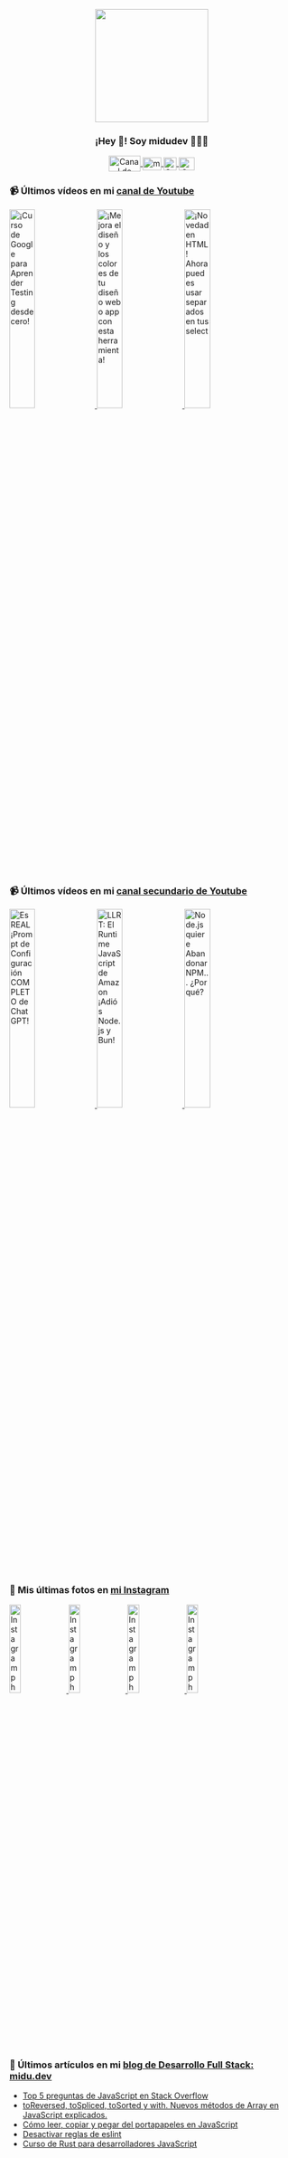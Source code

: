<p align="center" width="300">
   <img align="center" width="200" src="https://user-images.githubusercontent.com/1561955/106762302-fda9de00-6635-11eb-99be-3ef744e60c0e.png" />
   <h3 align="center">¡Hey 👋! Soy midudev 👨🏻‍💻</h3>
</p>

<p align="center">
   <a href="https://twitch.tv/midudev" target="blank">
    <img align="center" src="https://upload.wikimedia.org/wikipedia/commons/c/ce/Twitch_logo_2019.svg" alt="Canal de Twitch de midudev" height="28px" width="56px" />
  </a>
  <span style="width: 8px;"> </span>
   <a href="https://youtube.com/midudev" target="blank">
    <img align="center" src="https://upload.wikimedia.org/wikipedia/commons/0/09/YouTube_full-color_icon_%282017%29.svg" alt="midudev" height="23px" width="33px" />
  </a>
  <span style="width: 8px;"> </span>
  <a href="https://instagram.com/midu.dev" target="blank">
    <img align="center" src="https://upload.wikimedia.org/wikipedia/commons/e/e7/Instagram_logo_2016.svg" alt="Canal de Instagram de midu.dev" height="23px" width="23px" />
  </a>
  <span style="width: 8px;"> </span>
  <a href="https://twitter.com/midudev" target="blank">
    <img align="center" src="https://upload.wikimedia.org/wikipedia/commons/thumb/6/6f/Logo_of_Twitter.svg/2491px-Logo_of_Twitter.svg.png" alt="Canal de Twitter de midudev" height="23px" width="28px" />
  </a>
</p>

### 📹 Últimos vídeos en mi [canal de Youtube](https://youtube.com/midudev?sub_confirmation=1)

<a href='https://youtu.be/tmRJ9GZhxqM' target='_blank'>
  <img width='30%' src='https://img.youtube.com/vi/tmRJ9GZhxqM/mqdefault.jpg' alt='¡Curso de Google para Aprender Testing desde cero!' />
</a>
<a href='https://youtu.be/e6bDFrxKYUE' target='_blank'>
  <img width='30%' src='https://img.youtube.com/vi/e6bDFrxKYUE/mqdefault.jpg' alt='¡Mejora el diseño y los colores de tu diseño web o app con esta herramienta!' />
</a>
<a href='https://youtu.be/_vwLo7ykQ2c' target='_blank'>
  <img width='30%' src='https://img.youtube.com/vi/_vwLo7ykQ2c/mqdefault.jpg' alt='¡Novedad en HTML! Ahora puedes usar separados en tus select' />
</a>

### 📹 Últimos vídeos en mi [canal secundario de Youtube](https://youtube.com/midulive?sub_confirmation=1)

<a href='https://youtu.be/HLrwoXCEZdo' target='_blank'>
  <img width='30%' src='https://img.youtube.com/vi/HLrwoXCEZdo/mqdefault.jpg' alt='Es REAL ¡Prompt de Configuración COMPLETO de ChatGPT!' />
</a>
<a href='https://youtu.be/4mYNUViE5NM' target='_blank'>
  <img width='30%' src='https://img.youtube.com/vi/4mYNUViE5NM/mqdefault.jpg' alt='LLRT: El Runtime JavaScript de Amazon ¡Adiós Node.js y Bun!' />
</a>
<a href='https://youtu.be/8RUbYO9czts' target='_blank'>
  <img width='30%' src='https://img.youtube.com/vi/8RUbYO9czts/mqdefault.jpg' alt='Node.js quiere Abandonar NPM... ¿Por qué?' />
</a>

### 📸 Mis últimas fotos en [mi Instagram](https://instagram.com/midu.dev)

<a href='https://instagram.com/p/C0CN7G_tqtL' target='_blank'>
  <img width='20%' src='https://instagram.flba2-1.fna.fbcdn.net/v/t51.2885-15/404570989_310584011839619_4181433579164759611_n.jpg?stp=dst-jpg_e15_fr_p1080x1080&_nc_ht=instagram.flba2-1.fna.fbcdn.net&_nc_cat=111&_nc_ohc=1mAyVBab7j0AX9A5Uo8&edm=APU89FABAAAA&ccb=7-5&oh=00_AfAhcH9QS_9oNu1WX-Xp_h4VhLuZvHOxuDCy3fDOMlQ5BQ&oe=65CED5DB&_nc_sid=bc0c2c' alt='Instagram photo' />
</a>
<a href='https://instagram.com/p/C3VSEZvNqlC' target='_blank'>
  <img width='20%' src='https://instagram.flba2-1.fna.fbcdn.net/v/t51.2885-15/427338203_2033605887021145_1626697539534642786_n.jpg?stp=dst-jpg_e15&_nc_ht=instagram.flba2-1.fna.fbcdn.net&_nc_cat=101&_nc_ohc=hzIrWPP2iUoAX-joLWi&edm=APU89FABAAAA&ccb=7-5&oh=00_AfB2rOFPyhbkP8VqDS-jFbaau4fFZGX2vSSlx-5ttkhXUA&oe=65CE6B20&_nc_sid=bc0c2c' alt='Instagram photo' />
</a>
<a href='https://instagram.com/p/C3TLiTDNmHW' target='_blank'>
  <img width='20%' src='https://instagram.flba2-1.fna.fbcdn.net/v/t51.2885-15/426720721_760633458949928_956968583434505166_n.jpg?stp=dst-jpg_e15&_nc_ht=instagram.flba2-1.fna.fbcdn.net&_nc_cat=108&_nc_ohc=lyw7H4_5VEgAX-NLTdM&edm=APU89FABAAAA&ccb=7-5&oh=00_AfDwBr01EFE1t2b44ogwGIgFSen8qJUhVL_ZE3AU9YBJIA&oe=65CE4A59&_nc_sid=bc0c2c' alt='Instagram photo' />
</a>
<a href='https://instagram.com/p/C3QSejhtXk9' target='_blank'>
  <img width='20%' src='https://instagram.flba2-1.fna.fbcdn.net/v/t51.2885-15/427492380_1092934558524727_1832270318537251419_n.jpg?stp=dst-jpg_e15&_nc_ht=instagram.flba2-1.fna.fbcdn.net&_nc_cat=107&_nc_ohc=Nu6jbOlDziQAX8bzA6j&edm=APU89FABAAAA&ccb=7-5&oh=00_AfCE4mc4qa7osurGNYYvM8KWGSH930N3FfSD2vd1LAzmHA&oe=65CE4A2D&_nc_sid=bc0c2c' alt='Instagram photo' />
</a>

### 📝 Últimos artículos en mi [blog de Desarrollo Full Stack: midu.dev](https://midu.dev)
- [Top 5 preguntas de JavaScript en Stack Overflow](https://midu.dev/top-5-preguntas-javascript-stack-overflow/)
- [toReversed, toSpliced, toSorted y with. Nuevos métodos de Array en JavaScript explicados.](https://midu.dev/to-reversed-to-spliced-to-sorted-with/)
- [Cómo leer, copiar y pegar del portapapeles en JavaScript](https://midu.dev/leer-copiar-pegar-portapapeles-javascript/)
- [Desactivar reglas de eslint](https://midu.dev/desactivar-reglas-eslint/)
- [Curso de Rust para desarrolladores JavaScript](https://midu.dev/rust-para-desarrolladores-javascript/)